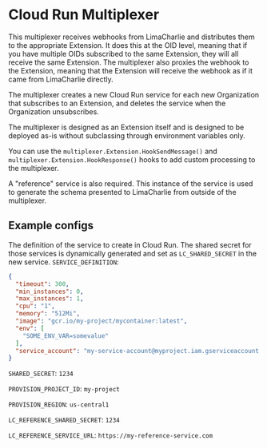 # Cloud Run Multiplexer

This multiplexer receives webhooks from LimaCharlie and distributes them to the appropriate Extension.
It does this at the OID level, meaning that if you have multiple OIDs subscribed to the same Extension, they will all receive the same Extension.
The multiplexer also proxies the webhook to the Extension, meaning that the Extension will receive the webhook as if it came from LimaCharlie directly.

The multiplexer creates a new Cloud Run service for each new Organization that subscribes to an Extension, and deletes the service when the Organization unsubscribes.

The multiplexer is designed as an Extension itself and is designed to be deployed as-is without subclassing through environment variables only.

You can use the `multiplexer.Extension.HookSendMessage()` and `multiplexer.Extension.HookResponse()` hooks to add custom processing to the multiplexer.

A "reference" service is also required. This instance of the service is used to generate the schema presented to LimaCharlie from outside of the multiplexer.

## Example configs

The definition of the service to create in Cloud Run. The shared secret for those services is dynamically
generated and set as `LC_SHARED_SECRET` in the new service.
`SERVICE_DEFINITION`:
```json
{
  "timeout": 300,
  "min_instances": 0,
  "max_instances": 1,
  "cpu": "1",
  "memory": "512Mi",
  "image": "gcr.io/my-project/mycontainer:latest",
  "env": [
    "SOME_ENV_VAR=somevalue"
  ],
  "service_account": "my-service-account@myproject.iam.gserviceaccount.com"
}
```

`SHARED_SECRET`: `1234`

`PROVISION_PROJECT_ID`: `my-project`

`PROVISION_REGION`: `us-central1`

`LC_REFERENCE_SHARED_SECRET`: `1234`

`LC_REFERENCE_SERVICE_URL`: `https://my-reference-service.com`
